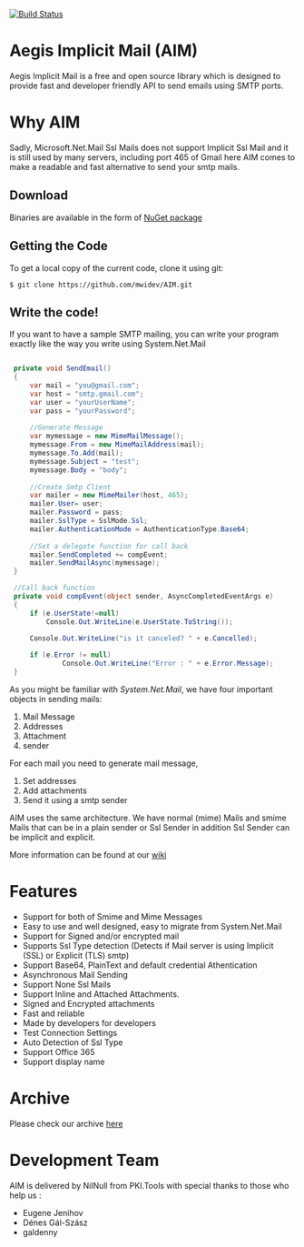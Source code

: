 [![Build Status](https://travis-ci.org/nilnull/AIM.svg?branch=master)](https://travis-ci.org/nilnull/AIM)

# Aegis Implicit Mail (AIM)
Aegis Implicit Mail is a free and open source library which is designed to provide fast and developer friendly API to send emails using SMTP ports. 



# Why AIM
Sadly, Microsoft.Net.Mail Ssl Mails does not support Implicit Ssl Mail and it is still used by many servers, including port 465 of Gmail here AIM comes to make a readable and fast alternative to send your smtp mails.

## Download
Binaries are available in the form of [NuGet package](https://www.nuget.org/packages/AIM)

Getting the Code
----------------
To get a local copy of the current code, clone it using git:
```
$ git clone https://github.com/mwidev/AIM.git
``` 

Write the code!
---------------


If you want to have a sample SMTP mailing, you can write your program exactly like the way you write using 
System.Net.Mail
   ```csharp

    private void SendEmail()
    {
        var mail = "you@gmail.com";
        var host = "smtp.gmail.com";
        var user = "yourUserName";
        var pass = "yourPassword";
        
        //Generate Message 
        var mymessage = new MimeMailMessage();
        mymessage.From = new MimeMailAddress(mail);
        mymessage.To.Add(mail);
        mymessage.Subject = "test";
        mymessage.Body = "body";
        
        //Create Smtp Client
        var mailer = new MimeMailer(host, 465);
        mailer.User= user;
        mailer.Password = pass;
        mailer.SslType = SslMode.Ssl;
        mailer.AuthenticationMode = AuthenticationType.Base64;
        
        //Set a delegate function for call back
        mailer.SendCompleted += compEvent;
        mailer.SendMailAsync(mymessage);
    }

    //Call back function
    private void compEvent(object sender, AsyncCompletedEventArgs e)
    {
        if (e.UserState!=null)
            Console.Out.WriteLine(e.UserState.ToString());
        
        Console.Out.WriteLine("is it canceled? " + e.Cancelled);

        if (e.Error != null)
                Console.Out.WriteLine("Error : " + e.Error.Message);
    }
```



As you might be familiar with _System.Net.Mail_, we have four important objects in sending mails: 
1. Mail Message
2. Addresses
3. Attachment 
4. sender

For each mail you need to generate mail message, 
1. Set addresses 
2. Add attachments 
3. Send it using a smtp sender

AIM uses the same architecture. We have normal (mime) Mails and smime Mails that can be in a plain sender or Ssl Sender in addition Ssl Sender can be implicit and explicit.

More information can be found at our [wiki](https://sourceforge.net/p/netimplicitssl/wiki/Home/)

# Features 
* Support for both of Smime and Mime Messages
* Easy to use and well designed, easy to migrate from System.Net.Mail
* Support for Signed and/or encrypted mail
* Supports Ssl Type detection (Detects if Mail server is using Implicit (SSL) or Explicit (TLS) smtp)
* Support Base64, PlainText and default credential Athentication
* Asynchronous Mail Sending
* Support None Ssl Mails
* Support Inline and Attached Attachments.
* Signed and Encrypted attachments
* Fast and reliable
* Made by developers for developers
* Test Connection Settings
* Auto Detection of Ssl Type
* Support Office 365
* Support display name

# Archive
Please check our archive [here](https://sourceforge.net/projects/netimplicitssl/) 


# Development Team
AIM is delivered by NilNull from PKI.Tools with special thanks to those who help us :
* Eugene Jenihov
* Dénes Gál-Szász
* galdenny

